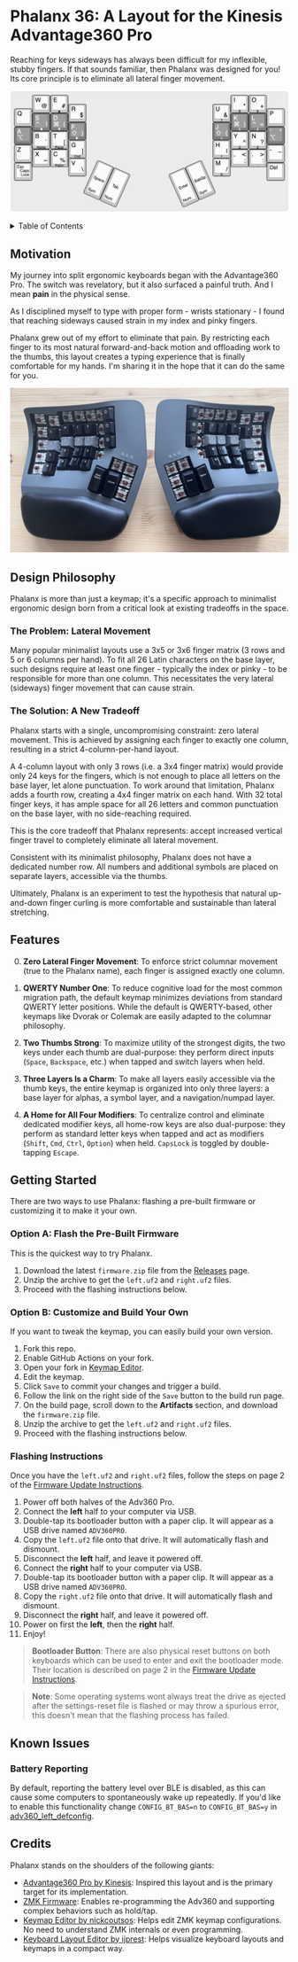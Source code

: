 # Phalanx 36: A Layout for the Kinesis Advantage360 Pro

Reaching for keys sideways has always been difficult for my inflexible, stubby fingers. If that sounds familiar, then Phalanx was designed for you! Its core principle is to eliminate all lateral finger movement.

![Phalanx 36 Layout](assets/layout.png)

<details>
<summary>Table of Contents</summary>

- [Motivation](#motivation)
- [Design Philosophy](#design-philosophy)
- [Features](#features)
- [Getting Started](#getting-started)
- [Known Issues](#known-issues)
- [Credits](#credits)

</details>

## Motivation

My journey into split ergonomic keyboards began with the Advantage360 Pro. The switch was revelatory, but it also surfaced a painful truth. And I mean **pain** in the physical sense.

As I disciplined myself to type with proper form - wrists stationary - I found that reaching sideways caused strain in my index and pinky fingers.

Phalanx grew out of my effort to eliminate that pain. By restricting each finger to its most natural forward-and-back motion and offloading work to the thumbs, this layout creates a typing experience that is finally comfortable for my hands. I'm sharing it in the hope that it can do the same for you.

![Adv360 Mod](assets/modded-adv360.jpg)

## Design Philosophy

Phalanx is more than just a keymap; it's a specific approach to minimalist ergonomic design born from a critical look at existing tradeoffs in the space.

### The Problem: Lateral Movement

Many popular minimalist layouts use a 3x5 or 3x6 finger matrix (3 rows and 5 or 6 columns per hand). To fit all 26 Latin characters on the base layer, such designs require at least one finger - typically the index or pinky - to be responsible for more than one column. This necessitates the very lateral (sideways) finger movement that can cause strain.

### The Solution: A New Tradeoff

Phalanx starts with a single, uncompromising constraint: zero lateral movement. This is achieved by assigning each finger to exactly one column, resulting in a strict 4-column-per-hand layout.

A 4-column layout with only 3 rows (i.e. a 3x4 finger matrix) would provide only 24 keys for the fingers, which is not enough to place all letters on the base layer, let alone punctuation. To work around that limitation, Phalanx adds a fourth row, creating a 4x4 finger matrix on each hand. With 32 total finger keys, it has ample space for all 26 letters and common punctuation on the base layer, with no side-reaching required.

This is the core tradeoff that Phalanx represents: accept increased vertical finger travel to completely eliminate all lateral movement.

Consistent with its minimalist philosophy, Phalanx does not have a dedicated number row. All numbers and additional symbols are placed on separate layers, accessible via the thumbs.

Ultimately, Phalanx is an experiment to test the hypothesis that natural up-and-down finger curling is more comfortable and sustainable than lateral stretching.

## Features

0. **Zero Lateral Finger Movement**: To enforce strict columnar movement (true to the Phalanx name), each finger is assigned exactly one column.

1. **QWERTY Number One**: To reduce cognitive load for the most common migration path, the default keymap minimizes deviations from standard QWERTY letter positions. While the default is QWERTY-based, other keymaps like Dvorak or Colemak are easily adapted to the columnar philosophy.

2. **Two Thumbs Strong**: To maximize utility of the strongest digits, the two keys under each thumb are dual-purpose: they perform direct inputs (`Space`, `Backspace`, etc.) when tapped and switch layers when held.

3. **Three Layers Is a Charm**: To make all layers easily accessible via the thumb keys, the entire keymap is organized into only three layers: a base layer for alphas, a symbol layer, and a navigation/numpad layer.

4. **A Home for All Four Modifiers**: To centralize control and eliminate dedicated modifier keys, all home-row keys are also dual-purpose: they perform as standard letter keys when tapped and act as modifiers (`Shift`, `Cmd`, `Ctrl`, `Option`) when held. `CapsLock` is toggled by double-tapping `Escape`.

## Getting Started

There are two ways to use Phalanx: flashing a pre-built firmware or customizing it to make it your own.

### Option A: Flash the Pre-Built Firmware

This is the quickest way to try Phalanx.

1. Download the latest `firmware.zip` file from the [Releases](https://github.com/mkovaxx/phalanx36-for-Adv360-Pro/releases) page.
2. Unzip the archive to get the `left.uf2` and `right.uf2` files.
3. Proceed with the flashing instructions below.

### Option B: Customize and Build Your Own

If you want to tweak the keymap, you can easily build your own version.

1. Fork this repo.
2. Enable GitHub Actions on your fork.
3. Open your fork in [Keymap Editor](https://nickcoutsos.github.io/keymap-editor).
4. Edit the keymap.
5. Click `Save` to commit your changes and trigger a build.
6. Follow the link on the right side of the `Save` button to the build run page.
7. On the build page, scroll down to the **Artifacts** section, and download the `firmware.zip` file.
2. Unzip the archive to get the `left.uf2` and `right.uf2` files.
8. Proceed with the flashing instructions below.

### Flashing Instructions

Once you have the `left.uf2` and `right.uf2` files, follow the steps on page 2 of the [Firmware Update Instructions](https://kinesis-ergo.com/wp-content/uploads/Advantage360-Professional-Firmware-Update-Instructions-9.5.24-KB360-PRO.pdf).

1. Power off both halves of the Adv360 Pro.
2. Connect the **left** half to your computer via USB.
3. Double-tap its bootloader button with a paper clip. It will appear as a USB drive named `ADV360PRO`.
4. Copy the `left.uf2` file onto that drive. It will automatically flash and dismount.
5. Disconnect the **left** half, and leave it powered off.
6. Connect the **right** half to your computer via USB.
7. Double-tap its bootloader button with a paper clip. It will appear as a USB drive named `ADV360PRO`.
8. Copy the `right.uf2` file onto that drive. It will automatically flash and dismount.
9. Disconnect the **right** half, and leave it powered off.
10. Power on first the **left**, then the **right** half.
11. Enjoy!

> **Bootloader Button**: There are also physical reset buttons on both keyboards which can be used to enter and exit the bootloader mode. Their location is described on page 2 in the [Firmware Update Instructions](https://kinesis-ergo.com/wp-content/uploads/Advantage360-Professional-Firmware-Update-Instructions-9.5.24-KB360-PRO.pdf).

> **Note**: Some operating systems wont always treat the drive as ejected after the settings-reset file is flashed or may throw a spurious error, this doesn't mean that the flashing process has failed.

## Known Issues

### Battery Reporting

By default, reporting the battery level over BLE is disabled, as this can cause some computers to spontaneously wake up repeatedly. If you'd like to enable this functionality change `CONFIG_BT_BAS=n` to  `CONFIG_BT_BAS=y` in [adv360_left_defconfig](/config/boards/arm/adv360/adv360_left_defconfig#L58).

## Credits

Phalanx stands on the shoulders of the following giants:

- [Advantage360 Pro by Kinesis](https://kinesis-ergo.com/shop/adv360pro): Inspired this layout and is the primary target for its implementation.
- [ZMK Firmware](https://github.com/zmkfirmware/zmk): Enables re-programming the Adv360 and supporting complex behaviors such as hold/tap.
- [Keymap Editor by nickcoutsos](https://github.com/nickcoutsos/keymap-editor): Helps edit ZMK keymap configurations. No need to understand ZMK internals or even programming.
- [Keyboard Layout Editor by ijprest](https://github.com/ijprest/keyboard-layout-editor): Helps visualize keyboard layouts and keymaps in a compact way.

